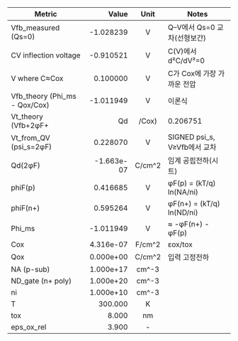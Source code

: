 | Metric | Value | Unit | Notes |
|---|---:|:---:|---|
| Vfb_measured (Qs=0) | -1.028239 | V | Q–V에서 Qs=0 교차(선형보간) |
| CV inflection voltage | -0.910521 | V | C(V)에서 d²C/dV²=0 |
| V where C≈Cox | 0.100000 | V | C가 Cox에 가장 가까운 전압 |
| Vfb_theory (Phi_ms - Qox/Cox) | -1.011949 | V | 이론식 |
| Vt_theory (Vfb+2φF+|Qd|/Cox) | 0.206751 | V | 교과서 정의 |
| Vt_from_QV (psi_s=2φF) | 0.228070 | V | SIGNED psi_s, V≥Vfb에서 교차 |
| Qd(2φF) | -1.663e-07 | C/cm^2 | 임계 공핍전하(시트) |
| phiF(p) | 0.416685 | V | φF(p) = (kT/q) ln(NA/ni) |
| phiF(n+) | 0.595264 | V | φF(n+) = (kT/q) ln(ND/ni) |
| Phi_ms | -1.011949 | V | ≈ -φF(n+) - φF(p) |
| Cox | 4.316e-07 | F/cm^2 | εox/tox |
| Qox | 0.000e+00 | C/cm^2 | 입력 고정전하 |
| NA (p-sub) | 1.000e+17 | cm^-3 |  |
| ND_gate (n+ poly) | 1.000e+20 | cm^-3 |  |
| ni | 1.000e+10 | cm^-3 |  |
| T | 300.000 | K |  |
| tox | 8.000 | nm |  |
| eps_ox_rel | 3.900 | - |  |